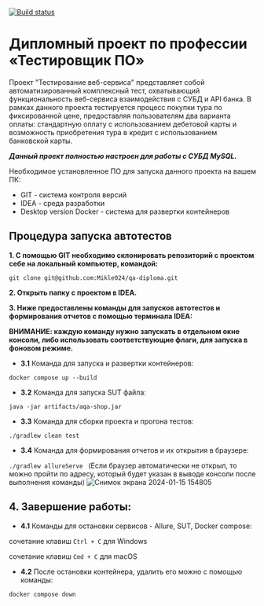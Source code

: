 [![Build status](https://ci.appveyor.com/api/projects/status/ys0xwogudyhrnado?svg=true)](https://ci.appveyor.com/project/Mikle024/qa-diploma)

# **Дипломный проект по профессии «Тестировщик ПО»**

Проект "Тестирование веб-сервиса" представляет собой автоматизированный комплексный тест,
охватывающий функциональность веб-сервиса взаимодействия с СУБД и API банка.
В рамках данного проекта тестируется процесс покупки тура по фиксированной цене, предоставляя
пользователям два варианта оплаты: стандартную оплату с использованием дебетовой карты и
возможность приобретения тура в кредит с использованием банковской карты.

_**Данный проект полностью настроен для работы с СУБД MySQL.**_

Необходимое установленное ПО для запуска данного проекта на вашем ПК:

- GIT - система контроля версий
- IDEA - среда разработки
- Desktop version Docker - система для развертки контейнеров

## **Процедура запуска автотестов**

**1. С помощью GIT необходимо склонировать репозиторий с проектом себе на локальный компьютер, командой:**

`git clone git@github.com:Mikle024/qa-diploma.git`

**2. Открыть папку с проектом в IDEA.**

**3. Ниже предоставлены команды для запусков автотестов и формирования отчетов с помощью терминала IDEA:**

**ВНИМАНИЕ: каждую команду нужно запускать в отдельном окне консоли, либо использовать соответствующие флаги, для
запуска в фоновом режиме.**

 - **3.1** Команда для запуска и развертки контейнеров:

`docker compose up --build`

 - **3.2** Команда для запуска SUT файла:

`java -jar artifacts/aqa-shop.jar`

 - **3.3** Команда для сборки проекта и прогона тестов:

`./gradlew clean test`

 - **3.4** Команда для формирования отчетов и их открытия в браузере:

`./gradlew allureServe `
(Если браузер автоматически не открыл, то можно пройти по адресу, который будет указан в выводе консоли после выполнения
команды)
![Снимок экрана 2024-01-15 154805](https://github.com/Mikle024/qa-diploma/assets/142490585/147b32ca-375a-4ed2-8f63-8dc48121e6a4)


## 4. Завершение работы:

 - **4.1** Команды для остановки сервисов - Allure, SUT, Docker compose:

сочетание клавиш `Ctrl + C` для Windows

сочетание клавиш `Cmd + C` для macOS

 - **4.2** После остановки контейнера, удалить его можно с помощью команды:

`docker compose down`
